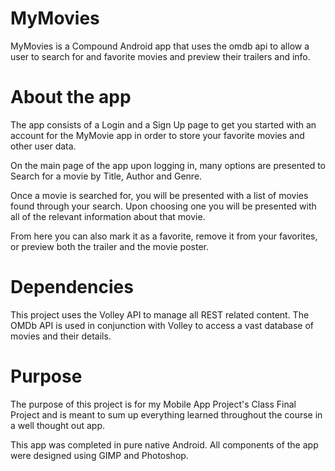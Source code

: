 # MyMovies
MyMovies is a Compound Android app that uses the omdb api to allow a user to search for and favorite movies and preview their trailers and info.

# About the app
The app consists of a Login and a Sign Up page to get you started with an account for the MyMovie app in order to store your favorite movies and other user data.

On the main page of the app upon logging in, many options are presented to Search for a movie by Title, Author and Genre.

Once a movie is searched for, you will be presented with a list of movies found through your search. Upon choosing one you will be presented with all of the relevant information about that movie.

From here you can also mark it as a favorite, remove it from your favorites, or preview both the trailer and the movie poster.

# Dependencies
This project uses the Volley API to manage all REST related content. The OMDb API is used in conjunction with Volley to access a vast database of movies and their details.

# Purpose
The purpose of this project is for my Mobile App Project's Class Final Project and is meant to sum up everything learned throughout the course in a well thought out app.

This app was completed in pure native Android. All components of the app were designed using GIMP and Photoshop.
